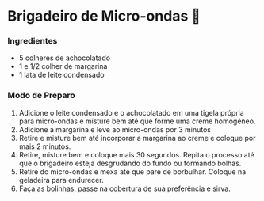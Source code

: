 # Brigadeiro de Micro-ondas :chocolate_bar:

### Ingredientes

* 5 colheres de achocolatado
* 1 e 1/2 colher de margarina
* 1 lata de leite condensado

### Modo de Preparo

1. Adicione o leite condensado e o achocolatado em uma tigela própria para micro-ondas e misture bem até que forme uma creme homogêneo.
2. Adicione a margarina e leve ao micro-ondas por 3 minutos
3. Retire e misture bem até incorporar a margarina ao creme e coloque por mais 2 minutos.
4. Retire, misture bem e coloque mais 30 segundos. Repita o processo até que o brigadeiro esteja desgrudando do fundo ou formando bolhas.
5. Retire do micro-ondas e mexa até que pare de borbulhar. Coloque na geladeira para endurecer.
6. Faça as bolinhas, passe na cobertura de sua preferência e sirva.
